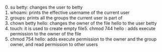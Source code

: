 0. su betty: changes the user to betty
1. whoami:  prints the effective username of the current user
2. groups: prints all the groups the current user is part of
3. chown betty hello: changes the owner of the file hello to the user betty
4. touch: it is used to create empty file5. chmod 744 hello : adds execute permission to the owner of the file 
6. chmod 754 hello: adds execute permission to the owner and the group owner, and read permission to other users
